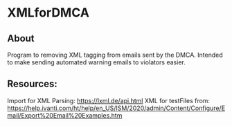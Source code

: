 # XMLforDMCA

## About
Program to removing XML tagging from emails sent by the DMCA. 
Intended to make sending automated warning emails to violators easier. 

## Resources:

Import for XML Parsing: https://lxml.de/api.html
XML for testFiles from: https://help.ivanti.com/ht/help/en_US/ISM/2020/admin/Content/Configure/Email/Export%20Email%20Examples.htm
